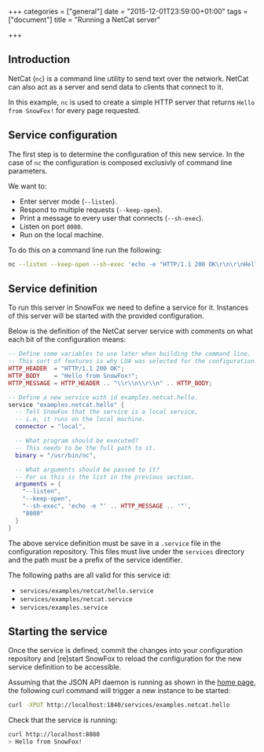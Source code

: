 +++
categories = ["general"]
date = "2015-12-01T23:59:00+01:00"
tags = ["document"]
title = "Running a NetCat server"

+++

Introduction
------------
NetCat (`nc`) is a command line utility to send text over the network.
NetCat can also act as a server and send data to clients that connect to it.

In this example, `nc` is used to create a simple HTTP server that returns
`Hello from SnowFox!` for every page requested.


Service configuration
---------------------
The first step is to determine the configuration of this new service.
In the case of `nc` the configuration is composed exclusivly of
command line parameters.

We want to:

  * Enter server mode (`--listen`).
  * Respond to multiple requests (`--keep-open`).
  * Print a message to every user that connects (`--sh-exec`).
  * Listen on port `8080`.
  * Run on the local machine.

To do this on a command line run the following:
```bash
nc --listen --keep-open --sh-exec 'echo -e "HTTP/1.1 200 OK\r\n\r\nHello from SnowFox!"' 8080
```


Service definition
------------------
To run this server in SnowFox we need to define a service for it.
Instances of this server will be started with the provided configuration.

Below is the definition of the NetCat server service with comments on what
each bit of the configuration means:
```lua
-- Define some variables to use later when building the command line.
-- This sort of features is why LUA was selected for the configuration! :-)
HTTP_HEADER  = "HTTP/1.1 200 OK";
HTTP_BODY    = "Hello from SnowFox!";
HTTP_MESSAGE = HTTP_HEADER .. "\\r\\n\\r\\n" .. HTTP_BODY;

-- Define a new service with id examples.netcat.hello.
service "examples.netcat.hello" {
  -- Tell SnowFox that the service is a local service,
  -- i.e, it runs on the local machine.
  connector = "local",

  -- What program should be executed?
  -- This needs to be the full path to it.
  binary = "/usr/bin/nc",

  -- What arguments should be passed to it?
  -- For us this is the list in the previous section.
  arguments = {
    "--listen",
    "--keep-open",
    "--sh-exec", 'echo -e "' .. HTTP_MESSAGE .. '"',
    "8080"
  }
}
```

The above service definition must be save in a `.service` file in
the configuration repository.
This files must live under the `services` directory and the path
must be a prefix of the service identifier.

The following paths are all valid for this service id:

  * `services/examples/netcat/hello.service`
  * `services/examples/netcat.service`
  * `services/examples.service`


Starting the service
--------------------
Once the service is defined, commit the changes into your configuration
repository and [re]start SnowFox to reload the configuration for the new
service definition to be accessible.

Assuming that the JSON API daemon is running as shown in the [home page](/),
the following curl command will trigger a new instance to be started:
```bash
curl -XPUT http://localhost:1840/services/examples.netcat.hello
```

Check that the service is running:
```bash
curl http://localhost:8080
> Hello from SnowFox!
```
